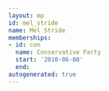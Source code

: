 ```yaml
---
layout: mp
id: mel_stride
name: Mel Stride
memberships:
- id: con
  name: Conservative Party
  start: '2010-06-08'
  end: 
autogenerated: true
---
```

